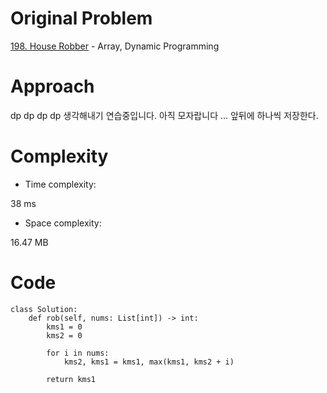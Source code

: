 # Original Problem
<!-- Describe your first thoughts on how to solve this problem. -->
[198. House Robber](https://leetcode.com/problems/house-robber/description/) - Array, Dynamic Programming

# Approach
<!-- Describe your approach to solving the problem. -->
dp dp dp dp 생각해내기 연습중입니다. 아직 모자랍니다 ...
앞뒤에 하나씩 저장한다.
# Complexity
- Time complexity:
<!-- Add your time complexity here, e.g. $$O(n)$$ -->
38 ms
- Space complexity:
<!-- Add your space complexity here, e.g. $$O(n)$$ -->
16.47 MB

# Code
```python3
class Solution:
    def rob(self, nums: List[int]) -> int:
        kms1 = 0 
        kms2 = 0

        for i in nums:
            kms2, kms1 = kms1, max(kms1, kms2 + i)
        
        return kms1
```
